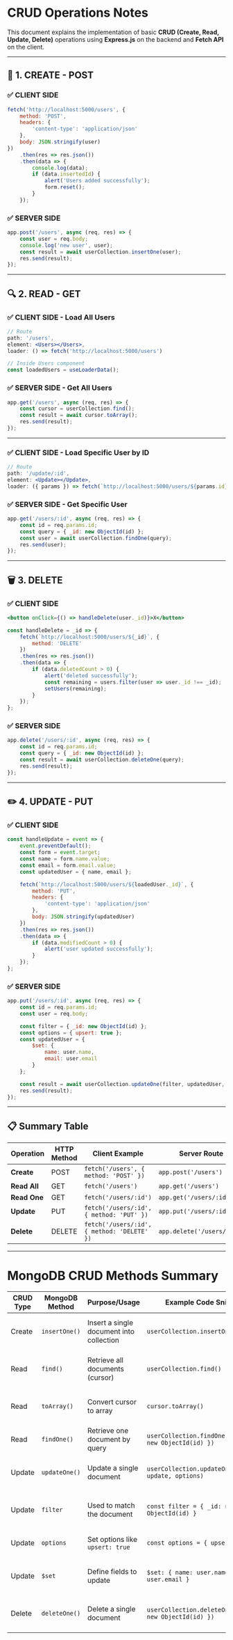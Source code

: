 
# CRUD Operations Notes

This document explains the implementation of basic **CRUD (Create, Read, Update, Delete)** operations using **Express.js** on the backend and **Fetch API** on the client.

---

## 🔧 1. CREATE - POST

### ✅ CLIENT SIDE

```js
fetch('http://localhost:5000/users', {
    method: 'POST',
    headers: {
        'content-type': 'application/json'
    },
    body: JSON.stringify(user)
})
    .then(res => res.json())
    .then(data => {
        console.log(data);
        if (data.insertedId) {
            alert('Users added successfully');
            form.reset();
        }
    });
```

### ✅ SERVER SIDE

```js
app.post('/users', async (req, res) => {
    const user = req.body;
    console.log('new user', user);
    const result = await userCollection.insertOne(user);
    res.send(result);
});
```

---

## 🔍 2. READ - GET

### ✅ CLIENT SIDE - Load All Users

```jsx
// Route
path: '/users',
element: <Users></Users>,
loader: () => fetch('http://localhost:5000/users')

// Inside Users component
const loadedUsers = useLoaderData();
```

### ✅ SERVER SIDE - Get All Users

```js
app.get('/users', async (req, res) => {
    const cursor = userCollection.find();
    const result = await cursor.toArray();
    res.send(result);
});
```

---

### ✅ CLIENT SIDE - Load Specific User by ID

```jsx
// Route
path: '/update/:id',
element: <Update></Update>,
loader: ({ params }) => fetch(`http://localhost:5000/users/${params.id}`)
```

### ✅ SERVER SIDE - Get Specific User

```js
app.get('/users/:id', async (req, res) => {
    const id = req.params.id;
    const query = { _id: new ObjectId(id) };
    const user = await userCollection.findOne(query);
    res.send(user);
});
```

---

## 🗑️ 3. DELETE

### ✅ CLIENT SIDE

```jsx
<button onClick={() => handleDelete(user._id)}>X</button>

const handleDelete = _id => {
    fetch(`http://localhost:5000/users/${_id}`, {
        method: 'DELETE'
    })
    .then(res => res.json())
    .then(data => {
        if (data.deletedCount > 0) {
            alert('deleted successfully');
            const remaining = users.filter(user => user._id !== _id);
            setUsers(remaining);
        }
    });
};
```

### ✅ SERVER SIDE

```js
app.delete('/users/:id', async (req, res) => {
    const id = req.params.id;
    const query = { _id: new ObjectId(id) };
    const result = await userCollection.deleteOne(query);
    res.send(result);
});
```

---

## ✏️ 4. UPDATE - PUT

### ✅ CLIENT SIDE

```js
const handleUpdate = event => {
    event.preventDefault();
    const form = event.target;
    const name = form.name.value;
    const email = form.email.value;
    const updatedUser = { name, email };

    fetch(`http://localhost:5000/users/${loadedUser._id}`, {
        method: 'PUT',
        headers: {
            'content-type': 'application/json'
        },
        body: JSON.stringify(updatedUser)
    })
    .then(res => res.json())
    .then(data => {
        if (data.modifiedCount > 0) {
            alert('user updated successfully');
        }
    });
};
```

### ✅ SERVER SIDE

```js
app.put('/users/:id', async (req, res) => {
    const id = req.params.id;
    const user = req.body;

    const filter = { _id: new ObjectId(id) };
    const options = { upsert: true };
    const updatedUser = {
        $set: {
            name: user.name,
            email: user.email
        }
    };

    const result = await userCollection.updateOne(filter, updatedUser, options);
    res.send(result);
});
```

---

## 📋 Summary Table

| Operation    | HTTP Method | Client Example                        | Server Route                 |
|--------------|-------------|----------------------------------------|------------------------------|
| **Create**   | POST        | `fetch('/users', { method: 'POST' })` | `app.post('/users')`         |
| **Read All** | GET         | `fetch('/users')`                     | `app.get('/users')`          |
| **Read One** | GET         | `fetch('/users/:id')`                 | `app.get('/users/:id')`      |
| **Update**   | PUT         | `fetch('/users/:id', { method: 'PUT' })` | `app.put('/users/:id')`   |
| **Delete**   | DELETE      | `fetch('/users/:id', { method: 'DELETE' })` | `app.delete('/users/:id')` |

---
# MongoDB CRUD Methods Summary

| CRUD Type | MongoDB Method | Purpose/Usage                            | Example Code Snippet                                 | Description |
|-----------|----------------|------------------------------------------|------------------------------------------------------|-------------|
| Create    | `insertOne()`  | Insert a single document into collection | `userCollection.insertOne(user)`                     | Adds one new user to the database |
| Read      | `find()`       | Retrieve all documents (cursor)          | `userCollection.find()`                              | Returns a cursor to iterate all users |
| Read      | `toArray()`    | Convert cursor to array                  | `cursor.toArray()`                                   | Used after `find()` to get actual data |
| Read      | `findOne()`    | Retrieve one document by query           | `userCollection.findOne({ _id: new ObjectId(id) })`  | Fetches a specific user by ID |
| Update    | `updateOne()`  | Update a single document                 | `userCollection.updateOne(filter, update, options)`  | Modifies fields in one document |
| Update    | `filter`       | Used to match the document               | `const filter = { _id: new ObjectId(id) }`           | Selects which document to update |
| Update    | `options`      | Set options like `upsert: true`          | `const options = { upsert: true }`                   | Insert if no match found |
| Update    | `$set`         | Define fields to update                  | `$set: { name: user.name, email: user.email }`       | Only updates specified fields |
| Delete    | `deleteOne()`  | Delete a single document                 | `userCollection.deleteOne({ _id: new ObjectId(id) })`| Removes one document by ID |

